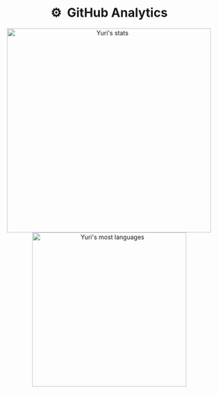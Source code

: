 <h1 align="center"> ⚙️ &nbsp;GitHub Analytics </h1>

<p align="center">
<img width="470em" src="https://github-readme-stats.vercel.app/api?username=YuriFont&show_icons=true&theme=merko" alt="Yuri's stats"/>
<img width="355em" src="https://github-readme-stats.vercel.app/api/top-langs/?username=YuriFont&layout=compact&theme=merko" alt="Yuri's most languages"/>
</p>
